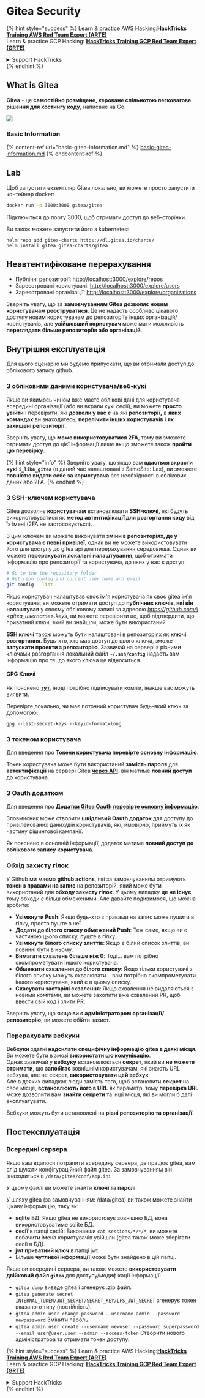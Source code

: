 # Gitea Security

{% hint style="success" %}
Learn & practice AWS Hacking:<img src="../../.gitbook/assets/image (1) (1) (1) (1).png" alt="" data-size="line">[**HackTricks Training AWS Red Team Expert (ARTE)**](https://training.hacktricks.xyz/courses/arte)<img src="../../.gitbook/assets/image (1) (1) (1) (1).png" alt="" data-size="line">\
Learn & practice GCP Hacking: <img src="../../.gitbook/assets/image (2) (1).png" alt="" data-size="line">[**HackTricks Training GCP Red Team Expert (GRTE)**<img src="../../.gitbook/assets/image (2) (1).png" alt="" data-size="line">](https://training.hacktricks.xyz/courses/grte)

<details>

<summary>Support HackTricks</summary>

* Check the [**subscription plans**](https://github.com/sponsors/carlospolop)!
* **Join the** 💬 [**Discord group**](https://discord.gg/hRep4RUj7f) or the [**telegram group**](https://t.me/peass) or **follow** us on **Twitter** 🐦 [**@hacktricks\_live**](https://twitter.com/hacktricks_live)**.**
* **Share hacking tricks by submitting PRs to the** [**HackTricks**](https://github.com/carlospolop/hacktricks) and [**HackTricks Cloud**](https://github.com/carlospolop/hacktricks-cloud) github repos.

</details>
{% endhint %}

## What is Gitea

**Gitea** - це **самостійно розміщене, кероване спільнотою легковагове рішення для хостингу коду**, написане на Go.

![](<../../.gitbook/assets/image (160).png>)

### Basic Information

{% content-ref url="basic-gitea-information.md" %}
[basic-gitea-information.md](basic-gitea-information.md)
{% endcontent-ref %}

## Lab

Щоб запустити екземпляр Gitea локально, ви можете просто запустити контейнер docker:
```bash
docker run -p 3000:3000 gitea/gitea
```
Підключіться до порту 3000, щоб отримати доступ до веб-сторінки.

Ви також можете запустити його з kubernetes:
```
helm repo add gitea-charts https://dl.gitea.io/charts/
helm install gitea gitea-charts/gitea
```
## Неавтентифіковане перерахування

* Публічні репозиторії: [http://localhost:3000/explore/repos](http://localhost:3000/explore/repos)
* Зареєстровані користувачі: [http://localhost:3000/explore/users](http://localhost:3000/explore/users)
* Зареєстровані організації: [http://localhost:3000/explore/organizations](http://localhost:3000/explore/organizations)

Зверніть увагу, що за **замовчуванням Gitea дозволяє новим користувачам реєструватися**. Це не надасть особливо цікавого доступу новим користувачам до репозиторіїв інших організацій/користувачів, але **увійшовший користувач** може мати можливість **переглядати більше репозиторіїв або організацій**.

## Внутрішня експлуатація

Для цього сценарію ми будемо припускати, що ви отримали доступ до облікового запису github.

### З обліковими даними користувача/веб-кукі

Якщо ви якимось чином вже маєте облікові дані для користувача всередині організації (або ви вкрали кукі сесії), ви можете **просто увійти** і перевірити, які **дозволи у вас є** на які **репозиторії,** в **яких командах** ви знаходитесь, **перелічити інших користувачів** і **як захищені репозиторії.**

Зверніть увагу, що **може використовуватися 2FA**, тому ви зможете отримати доступ до цієї інформації лише якщо зможете також **пройти цю перевірку**.

{% hint style="info" %}
Зверніть увагу, що якщо вам **вдасться вкрасти кукі `i_like_gitea`** (в даний час налаштовані з SameSite: Lax), ви зможете **повністю видати себе за користувача** без необхідності в облікових даних або 2FA.
{% endhint %}

### З SSH-ключем користувача

Gitea дозволяє **користувачам** встановлювати **SSH-ключі**, які будуть використовуватися як **метод автентифікації для розгортання коду** від їх імені (2FA не застосовується).

З цим ключем ви можете виконувати **зміни в репозиторіях, де у користувача є певні привілеї**, однак ви не можете використовувати його для доступу до gitea api для перерахування середовища. Однак ви можете **перерахувати локальні налаштування**, щоб отримати інформацію про репозиторії та користувача, до яких у вас є доступ:
```bash
# Go to the the repository folder
# Get repo config and current user name and email
git config --list
```
Якщо користувач налаштував своє ім'я користувача як своє gitea ім'я користувача, ви можете отримати доступ до **публічних ключів, які він налаштував** у своєму обліковому записі за адресою _https://github.com/\<gitea\_username>.keys_, ви можете перевірити це, щоб підтвердити, що приватний ключ, який ви знайшли, може бути використаний.

**SSH ключі** також можуть бути налаштовані в репозиторіях як **ключі розгортання**. Будь-хто, хто має доступ до цього ключа, зможе **запускати проекти з репозиторію**. Зазвичай на сервері з різними ключами розгортання локальний файл **`~/.ssh/config`** надасть вам інформацію про те, до якого ключа це відноситься.

#### GPG Ключі

Як пояснено [**тут**](https://github.com/carlospolop/hacktricks-cloud/blob/master/pentesting-ci-cd/gitea-security/broken-reference/README.md), іноді потрібно підписувати коміти, інакше вас можуть виявити.

Перевірте локально, чи має поточний користувач будь-який ключ за допомогою:
```shell
gpg --list-secret-keys --keyid-format=long
```
### З токеном користувача

Для введення про [**Токени користувача перевірте основну інформацію**](basic-gitea-information.md#personal-access-tokens).

Токен користувача може бути використаний **замість пароля** для **автентифікації** на сервері Gitea [**через API**](https://try.gitea.io/api/swagger#/). він матиме **повний доступ** до користувача.

### З Oauth додатком

Для введення про [**Додатки Gitea Oauth перевірте основну інформацію**](./#with-oauth-application).

Зловмисник може створити **шкідливий Oauth додаток** для доступу до привілейованих даних/дій користувачів, які, ймовірно, приймуть їх як частину фішингової кампанії.

Як пояснено в основній інформації, додаток матиме **повний доступ до облікового запису користувача**.

### Обхід захисту гілок

У Github ми маємо **github actions**, які за замовчуванням отримують **токен з правами на запис** на репозиторій, який може бути використаний для **обходу захисту гілок**. У цьому випадку **це не існує**, тому обходи є більш обмеженими. Але давайте подивимося, що можна зробити:

* **Увімкнути Push**: Якщо будь-хто з правами на запис може пушити в гілку, просто пуште в неї.
* **Додати до білого списку обмежений Push**: Теж саме, якщо ви є частиною цього списку, пуште в гілку.
* **Увімкнути білого списку злиттів**: Якщо є білий список злиттів, ви повинні бути в ньому.
* **Вимагати схвалень більше ніж 0**: Тоді... вам потрібно скомпрометувати іншого користувача.
* **Обмежити схвалення до білого списку**: Якщо тільки користувачі з білого списку можуть схвалювати... вам потрібно скомпрометувати іншого користувача, який є в цьому списку.
* **Скасувати застарілі схвалення**: Якщо схвалення не видаляються з новими комітами, ви можете захопити вже схвалений PR, щоб ввести свій код і злити PR.

Зверніть увагу, що **якщо ви є адміністратором організації/репозиторію**, ви можете обійти захист.

### Перерахувати вебхуки

**Вебхуки** здатні **надсилати специфічну інформацію gitea в деякі місця**. Ви можете бути в змозі **використати цю комунікацію**.\
Однак зазвичай у **вебхуку** встановлюється **секрет**, який ви **не можете отримати**, що **запобігає** зовнішнім користувачам, які знають URL вебхука, але не секрет, **використовувати цей вебхук**.\
Але в деяких випадках люди замість того, щоб встановити **секрет** на своє місце, **встановлюють його в URL** як параметр, тому **перевірка URL** може дозволити вам **знайти секрети** та інші місця, які ви могли б далі експлуатувати.

Вебхуки можуть бути встановлені на **рівні репозиторію та організації**.

## Постексплуатація

### Всередині сервера

Якщо вам вдалося потрапити всередину сервера, де працює gitea, вам слід шукати конфігураційний файл gitea. За замовчуванням він знаходиться в `/data/gitea/conf/app.ini`

У цьому файлі ви можете знайти **ключі** та **паролі**.

У шляху gitea (за замовчуванням: /data/gitea) ви також можете знайти цікаву інформацію, таку як:

* **sqlite** БД: Якщо gitea не використовує зовнішню БД, вона використовуватиме sqlite БД.
* **сесії** в папці сесій: Виконавши `cat sessions/*/*/*`, ви можете побачити імена користувачів увійшли (gitea також може зберігати сесії в БД).
* **jwt приватний ключ** в папці jwt.
* Більше **чутливої інформації** може бути знайдено в цій папці.

Якщо ви всередині сервера, ви також можете **використовувати двійковий файл `gitea`** для доступу/модифікації інформації:

* `gitea dump` виведе gitea і згенерує .zip файл.
* `gitea generate secret INTERNAL_TOKEN/JWT_SECRET/SECRET_KEY/LFS_JWT_SECRET` згенерує токен вказаного типу (постійність).
* `gitea admin user change-password --username admin --password newpassword` Змінити пароль.
* `gitea admin user create --username newuser --password superpassword --email user@user.user --admin --access-token` Створити нового адміністратора та отримати токен доступу.

{% hint style="success" %}
Learn & practice AWS Hacking:<img src="../../.gitbook/assets/image (1) (1) (1) (1).png" alt="" data-size="line">[**HackTricks Training AWS Red Team Expert (ARTE)**](https://training.hacktricks.xyz/courses/arte)<img src="../../.gitbook/assets/image (1) (1) (1) (1).png" alt="" data-size="line">\
Learn & practice GCP Hacking: <img src="../../.gitbook/assets/image (2) (1).png" alt="" data-size="line">[**HackTricks Training GCP Red Team Expert (GRTE)**<img src="../../.gitbook/assets/image (2) (1).png" alt="" data-size="line">](https://training.hacktricks.xyz/courses/grte)

<details>

<summary>Support HackTricks</summary>

* Check the [**subscription plans**](https://github.com/sponsors/carlospolop)!
* **Join the** 💬 [**Discord group**](https://discord.gg/hRep4RUj7f) or the [**telegram group**](https://t.me/peass) or **follow** us on **Twitter** 🐦 [**@hacktricks\_live**](https://twitter.com/hacktricks_live)**.**
* **Share hacking tricks by submitting PRs to the** [**HackTricks**](https://github.com/carlospolop/hacktricks) and [**HackTricks Cloud**](https://github.com/carlospolop/hacktricks-cloud) github repos.

</details>
{% endhint %}
